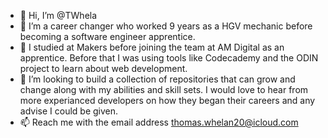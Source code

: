 - 👋 Hi, I’m @TWhela
- 👀 I’m a career changer who worked 9 years as a HGV mechanic before becoming a software engineer apprentice.
- 🌱 I studied at Makers before joining the team at AM Digital as an apprentice. Before that I was using tools like Codecademy and the ODIN project to learn about web development.
- 💞️ I’m looking to build a collection of repositories that can grow and change along with my abilities and skill sets. I would love to hear from more experianced developers on how they began their careers and any advise I could be given.
- 📫 Reach me with the email address thomas.whelan20@icloud.com


